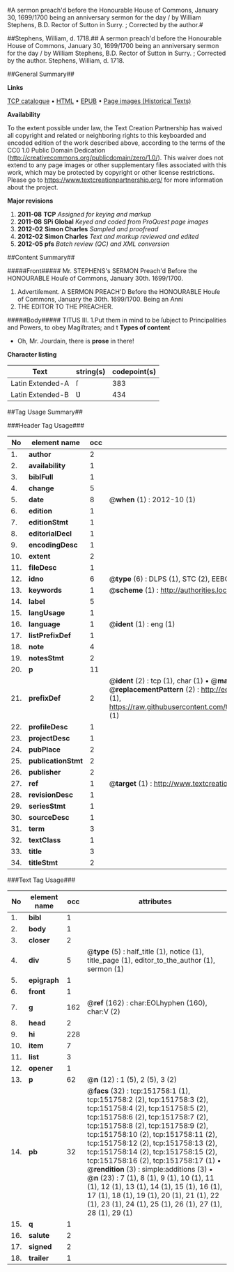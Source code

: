 #A sermon preach'd before the Honourable House of Commons, January 30, 1699/1700 being an anniversary sermon for the day / by William Stephens, B.D. Rector of Sutton in Surry. ; Corrected by the author.#

##Stephens, William, d. 1718.##
A sermon preach'd before the Honourable House of Commons, January 30, 1699/1700 being an anniversary sermon for the day / by William Stephens, B.D. Rector of Sutton in Surry. ; Corrected by the author.
Stephens, William, d. 1718.

##General Summary##

**Links**

[TCP catalogue](http://www.ota.ox.ac.uk/tcp/)  • 
[HTML](http://tei.it.ox.ac.uk/tcp/Texts-HTML/free/A93/A93872.html)  • 
[EPUB](http://tei.it.ox.ac.uk/tcp/Texts-EPUB/free/A93/A93872.epub) • 
[Page images (Historical Texts)](https://historicaltexts.jisc.ac.uk/eebo-43077649e)

**Availability**

To the extent possible under law, the Text Creation Partnership has waived all copyright and related or neighboring rights to this keyboarded and encoded edition of the work described above, according to the terms of the CC0 1.0 Public Domain Dedication (http://creativecommons.org/publicdomain/zero/1.0/). This waiver does not extend to any page images or other supplementary files associated with this work, which may be protected by copyright or other license restrictions. Please go to https://www.textcreationpartnership.org/ for more information about the project.

**Major revisions**

1. __2011-08__ __TCP__ *Assigned for keying and markup*
1. __2011-08__ __SPi Global__ *Keyed and coded from ProQuest page images*
1. __2012-02__ __Simon Charles__ *Sampled and proofread*
1. __2012-02__ __Simon Charles__ *Text and markup reviewed and edited*
1. __2012-05__ __pfs__ *Batch review (QC) and XML conversion*

##Content Summary##

#####Front#####
Mr. STEPHENS's SERMON Preach'd Before the HONOURABLE Houſe of Commons, January 30th. 1699/1700.
1. Advertiſement.
A SERMON PREACH'D Before the HONOURABLE Houſe of Commons, January the 30th. 1699/1700. Being an Anni
1. THE EDITOR TO THE PREACHER.

#####Body#####
TITUS III. 1.Put them in mind to be ſubject to Principalities and Powers, to obey Magiſtrates; and t
**Types of content**

  * Oh, Mr. Jourdain, there is **prose** in there!

**Character listing**


|Text|string(s)|codepoint(s)|
|---|---|---|
|Latin Extended-A|ſ|383|
|Latin Extended-B|Ʋ|434|

##Tag Usage Summary##

###Header Tag Usage###

|No|element name|occ|attributes|
|---|---|---|---|
|1.|__author__|2||
|2.|__availability__|1||
|3.|__biblFull__|1||
|4.|__change__|5||
|5.|__date__|8| @__when__ (1) : 2012-10 (1)|
|6.|__edition__|1||
|7.|__editionStmt__|1||
|8.|__editorialDecl__|1||
|9.|__encodingDesc__|1||
|10.|__extent__|2||
|11.|__fileDesc__|1||
|12.|__idno__|6| @__type__ (6) : DLPS (1), STC (2), EEBO-CITATION (1), OCLC (1), VID (1)|
|13.|__keywords__|1| @__scheme__ (1) : http://authorities.loc.gov/ (1)|
|14.|__label__|5||
|15.|__langUsage__|1||
|16.|__language__|1| @__ident__ (1) : eng (1)|
|17.|__listPrefixDef__|1||
|18.|__note__|4||
|19.|__notesStmt__|2||
|20.|__p__|11||
|21.|__prefixDef__|2| @__ident__ (2) : tcp (1), char (1)  •  @__matchPattern__ (2) : ([0-9\-]+):([0-9IVX]+) (1), (.+) (1)  •  @__replacementPattern__ (2) : http://eebo.chadwyck.com/downloadtiff?vid=$1&page=$2 (1), https://raw.githubusercontent.com/textcreationpartnership/Texts/master/tcpchars.xml#$1 (1)|
|22.|__profileDesc__|1||
|23.|__projectDesc__|1||
|24.|__pubPlace__|2||
|25.|__publicationStmt__|2||
|26.|__publisher__|2||
|27.|__ref__|1| @__target__ (1) : http://www.textcreationpartnership.org/docs/. (1)|
|28.|__revisionDesc__|1||
|29.|__seriesStmt__|1||
|30.|__sourceDesc__|1||
|31.|__term__|3||
|32.|__textClass__|1||
|33.|__title__|3||
|34.|__titleStmt__|2||


###Text Tag Usage###

|No|element name|occ|attributes|
|---|---|---|---|
|1.|__bibl__|1||
|2.|__body__|1||
|3.|__closer__|2||
|4.|__div__|5| @__type__ (5) : half_title (1), notice (1), title_page (1), editor_to_the_author (1), sermon (1)|
|5.|__epigraph__|1||
|6.|__front__|1||
|7.|__g__|162| @__ref__ (162) : char:EOLhyphen (160), char:V (2)|
|8.|__head__|2||
|9.|__hi__|228||
|10.|__item__|7||
|11.|__list__|3||
|12.|__opener__|1||
|13.|__p__|62| @__n__ (12) : 1 (5), 2 (5), 3 (2)|
|14.|__pb__|32| @__facs__ (32) : tcp:151758:1 (1), tcp:151758:2 (2), tcp:151758:3 (2), tcp:151758:4 (2), tcp:151758:5 (2), tcp:151758:6 (2), tcp:151758:7 (2), tcp:151758:8 (2), tcp:151758:9 (2), tcp:151758:10 (2), tcp:151758:11 (2), tcp:151758:12 (2), tcp:151758:13 (2), tcp:151758:14 (2), tcp:151758:15 (2), tcp:151758:16 (2), tcp:151758:17 (1)  •  @__rendition__ (3) : simple:additions (3)  •  @__n__ (23) : 7 (1), 8 (1), 9 (1), 10 (1), 11 (1), 12 (1), 13 (1), 14 (1), 15 (1), 16 (1), 17 (1), 18 (1), 19 (1), 20 (1), 21 (1), 22 (1), 23 (1), 24 (1), 25 (1), 26 (1), 27 (1), 28 (1), 29 (1)|
|15.|__q__|1||
|16.|__salute__|2||
|17.|__signed__|2||
|18.|__trailer__|1||
